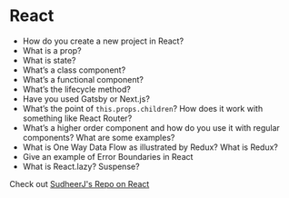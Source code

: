 # React

- How do you create a new project in React?
- What is a prop?  
- What is state?
- What’s a class component?
- What’s a functional component?
- What’s the lifecycle method?
- Have you used Gatsby or Next.js?
- What’s the point of `this.props.children`?  How does it work with something like React Router?
- What’s a higher order component and how do you use it with regular components?  What are some examples?
- What is One Way Data Flow as illustrated by Redux?  What is Redux?
- Give an example of Error Boundaries in React
- What is React.lazy? Suspense?

Check out [SudheerJ's Repo on React](https://github.com/vijayxtreme/reactjs-interview-questions)